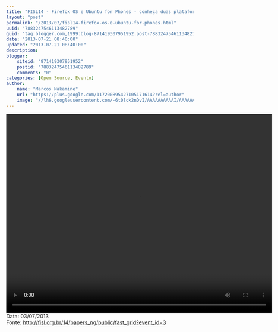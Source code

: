 ```yaml
---
title: "FISL14 - Firefox OS e Ubuntu for Phones - conheça duas plataformas livres promissoras"
layout: "post"
permalink: "/2013/07/fisl14-firefox-os-e-ubuntu-for-phones.html"
uuid: "7883247546113482789"
guid: "tag:blogger.com,1999:blog-871419307951952.post-7883247546113482789"
date: "2013-07-21 08:40:00"
updated: "2013-07-21 08:40:00"
description: 
blogger:
    siteid: "871419307951952"
    postid: "7883247546113482789"
    comments: "0"
categories: [Open Source, Evento]
author: 
    name: "Marcos Nakamine"
    url: "https://plus.google.com/117200895427105171614?rel=author"
    image: "//lh6.googleusercontent.com/-6t0lck2nDvI/AAAAAAAAAAI/AAAAAAAAOBw/_9ON3AiIr48/s32-c/photo.jpg"
---
```


<div class="css-full-post-content js-full-post-content">
<video controls="" height="535" width="716">  <source src="http://hemingway.softwarelivre.org/fisl14/high/41a/sala41a-high-201307031802.ogg" type="video/ogg"></source>  Your browser does not support the video tag. </video>Data: 03/07/2013<br>Fonte: <a href="http://fisl.org.br/14/papers_ng/public/fast_grid?event_id=3">http://fisl.org.br/14/papers_ng/public/fast_grid?event_id=3</a>
</div>